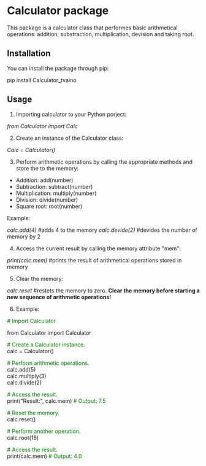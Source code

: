 # Calculator package

This package is a calculator class that performes basic arithmetical operations: addition, substraction, multiplication, devision and taking root.

## Installation

You can install the package through pip:

pip install Calculator_tvaino

## Usage

1. Importing calculator to your Python porject:

*from Calculator import Calc*

2. Create an instance of the Calculator class:

*Calc = Calculator()*

3. Perform arithmetic operations by calling the appropriate methods and store the to the memory:

- Addition: add(number)
- Subtraction: subtract(number)
- Multiplication: multiply(number)
- Division: divide(number)
- Square root: root(number)

Example:

*calc.add(4)* #adds 4 to the memory
*calc.devide(2)* #devides the number of memory by 2

4. Access the current result by calling the memory attribute "mem":

*print(calc.mem)* #prints the result of arithmetical operations stored in memory

5. Clear the memory:

*calc.reset* #restets the memory to zero. **Clear the memory before starting a new sequence of arithmetic operations!**

6. Example:

<font color="green">\# Import Calculator</font> 

from Calculator import Calculator

<font color="green">\# Create a Calculator instance.</font>  
calc = Calculator()

<font color = "green">\# Perform arithmetic operations.</font>  
calc.add(5)  
calc.multiply(3)  
calc.divide(2)  

<font color = "green">\# Access the result.</font>  
print("Result:", calc.mem)  <font color = "green"># Output: 7.5</font>  

<font color = "green">\# Reset the memory.</font>  
calc.reset()  

<font color = "green">\# Perform another operation.</font>  
calc.root(16)

<font color = "green">\# Access the result.</font>  
print(calc.mem) <font color = "green">  # Output: 4.0</font>









